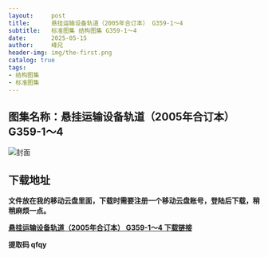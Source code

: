 ```yaml
---
layout:     post
title:      悬挂运输设备轨道（2005年合订本） G359-1～4
subtitle:   标准图集 结构图集 G359-1～4
date:       2025-05-15
author:     峰兄
header-img: img/the-first.png
catalog: true
tags:
- 结构图集
- 标准图集
---
```

## 图集名称：悬挂运输设备轨道（2005年合订本） G359-1～4
![封面](https://pic1.imgdb.cn/item/6825cae358cb8da5c8f3ed58.jpg)

## 下载地址 ##
**文件放在我的移动云盘里面，下载时需要注册一个移动云盘账号，登陆后下载，稍稍麻烦一点。**  
  
[**悬挂运输设备轨道（2005年合订本） G359-1～4 下载链接**](https://caiyun.139.com/m/i?2nc6q5zC0QMb2)

**提取码 qfqy**

